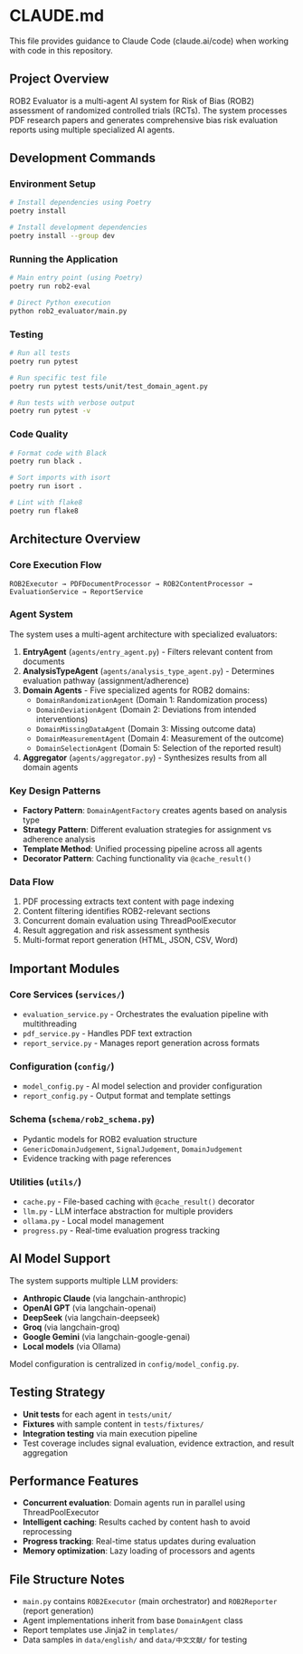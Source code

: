 # CLAUDE.md

This file provides guidance to Claude Code (claude.ai/code) when working with code in this repository.

## Project Overview

ROB2 Evaluator is a multi-agent AI system for Risk of Bias (ROB2) assessment of randomized controlled trials (RCTs). The system processes PDF research papers and generates comprehensive bias risk evaluation reports using multiple specialized AI agents.

## Development Commands

### Environment Setup

```bash
# Install dependencies using Poetry
poetry install

# Install development dependencies
poetry install --group dev
```

### Running the Application

```bash
# Main entry point (using Poetry)
poetry run rob2-eval

# Direct Python execution 
python rob2_evaluator/main.py
```

### Testing

```bash
# Run all tests
poetry run pytest

# Run specific test file
poetry run pytest tests/unit/test_domain_agent.py

# Run tests with verbose output
poetry run pytest -v
```

### Code Quality

```bash
# Format code with Black
poetry run black .

# Sort imports with isort
poetry run isort .

# Lint with flake8
poetry run flake8
```

## Architecture Overview

### Core Execution Flow

```
ROB2Executor → PDFDocumentProcessor → ROB2ContentProcessor → EvaluationService → ReportService
```

### Agent System

The system uses a multi-agent architecture with specialized evaluators:

1. **EntryAgent** (`agents/entry_agent.py`) - Filters relevant content from documents
2. **AnalysisTypeAgent** (`agents/analysis_type_agent.py`) - Determines evaluation pathway (assignment/adherence)
3. **Domain Agents** - Five specialized agents for ROB2 domains:
   - `DomainRandomizationAgent` (Domain 1: Randomization process)
   - `DomainDeviationAgent` (Domain 2: Deviations from intended interventions)
   - `DomainMissingDataAgent` (Domain 3: Missing outcome data)
   - `DomainMeasurementAgent` (Domain 4: Measurement of the outcome)
   - `DomainSelectionAgent` (Domain 5: Selection of the reported result)
4. **Aggregator** (`agents/aggregator.py`) - Synthesizes results from all domain agents

### Key Design Patterns

- **Factory Pattern**: `DomainAgentFactory` creates agents based on analysis type
- **Strategy Pattern**: Different evaluation strategies for assignment vs adherence analysis
- **Template Method**: Unified processing pipeline across all agents
- **Decorator Pattern**: Caching functionality via `@cache_result()`

### Data Flow

1. PDF processing extracts text content with page indexing
2. Content filtering identifies ROB2-relevant sections
3. Concurrent domain evaluation using ThreadPoolExecutor
4. Result aggregation and risk assessment synthesis
5. Multi-format report generation (HTML, JSON, CSV, Word)

## Important Modules

### Core Services (`services/`)

- `evaluation_service.py` - Orchestrates the evaluation pipeline with multithreading
- `pdf_service.py` - Handles PDF text extraction
- `report_service.py` - Manages report generation across formats

### Configuration (`config/`)

- `model_config.py` - AI model selection and provider configuration
- `report_config.py` - Output format and template settings

### Schema (`schema/rob2_schema.py`)

- Pydantic models for ROB2 evaluation structure
- `GenericDomainJudgement`, `SignalJudgement`, `DomainJudgement`
- Evidence tracking with page references

### Utilities (`utils/`)

- `cache.py` - File-based caching with `@cache_result()` decorator
- `llm.py` - LLM interface abstraction for multiple providers
- `ollama.py` - Local model management
- `progress.py` - Real-time evaluation progress tracking

## AI Model Support

The system supports multiple LLM providers:

- **Anthropic Claude** (via langchain-anthropic)
- **OpenAI GPT** (via langchain-openai)
- **DeepSeek** (via langchain-deepseek)
- **Groq** (via langchain-groq)
- **Google Gemini** (via langchain-google-genai)
- **Local models** (via Ollama)

Model configuration is centralized in `config/model_config.py`.

## Testing Strategy

- **Unit tests** for each agent in `tests/unit/`
- **Fixtures** with sample content in `tests/fixtures/`
- **Integration testing** via main execution pipeline
- Test coverage includes signal evaluation, evidence extraction, and result aggregation

## Performance Features

- **Concurrent evaluation**: Domain agents run in parallel using ThreadPoolExecutor
- **Intelligent caching**: Results cached by content hash to avoid reprocessing
- **Progress tracking**: Real-time status updates during evaluation
- **Memory optimization**: Lazy loading of processors and agents

## File Structure Notes

- `main.py` contains `ROB2Executor` (main orchestrator) and `ROB2Reporter` (report generation)
- Agent implementations inherit from base `DomainAgent` class
- Report templates use Jinja2 in `templates/`
- Data samples in `data/english/` and `data/中文文献/` for testing
